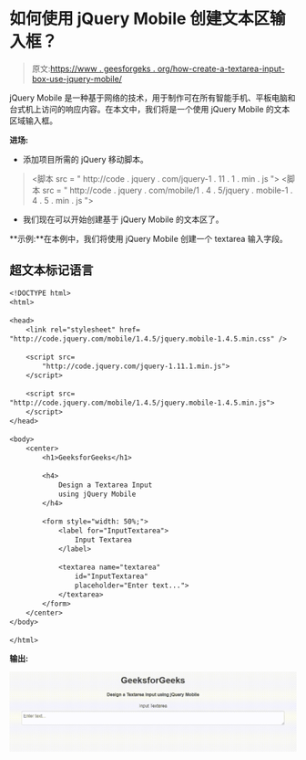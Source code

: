 # 如何使用 jQuery Mobile 创建文本区输入框？

> 原文:[https://www . geesforgeks . org/how-create-a-textarea-input-box-use-jquery-mobile/](https://www.geeksforgeeks.org/how-to-create-a-textarea-input-box-using-jquery-mobile/)

jQuery Mobile 是一种基于网络的技术，用于制作可在所有智能手机、平板电脑和台式机上访问的响应内容。在本文中，我们将是一个使用 jQuery Mobile 的文本区域输入框。

**进场:**

*   添加项目所需的 jQuery 移动脚本。

> <link rel="”stylesheet”" href="”http://code.jquery.com/mobile/1.4.5/jquery.mobile-1.4.5.min.css”">
> <脚本 src = " http://code . jquery . com/jquery-1 . 11 . 1 . min . js "></脚本>
> <脚本 src = " http://code . jquery . com/mobile/1 . 4 . 5/jquery . mobile-1 . 4 . 5 . min . js "></脚本>

*   我们现在可以开始创建基于 jQuery Mobile 的文本区了。

**示例:**在本例中，我们将使用 jQuery Mobile 创建一个 textarea 输入字段。

## 超文本标记语言

```
<!DOCTYPE html>
<html>

<head>
    <link rel="stylesheet" href=
"http://code.jquery.com/mobile/1.4.5/jquery.mobile-1.4.5.min.css" />

    <script src=
        "http://code.jquery.com/jquery-1.11.1.min.js">
    </script>

    <script src=
"http://code.jquery.com/mobile/1.4.5/jquery.mobile-1.4.5.min.js">
    </script>
</head>

<body>
    <center>
        <h1>GeeksforGeeks</h1>

        <h4>
            Design a Textarea Input 
            using jQuery Mobile
        </h4>

        <form style="width: 50%;">
            <label for="InputTextarea">
                Input Textarea
            </label>

            <textarea name="textarea" 
                id="InputTextarea" 
                placeholder="Enter text...">
            </textarea>
        </form>
    </center>
</body>

</html>
```

**输出:**

![](img/32b1b6dd2f4162251043e058224bebc4.png)